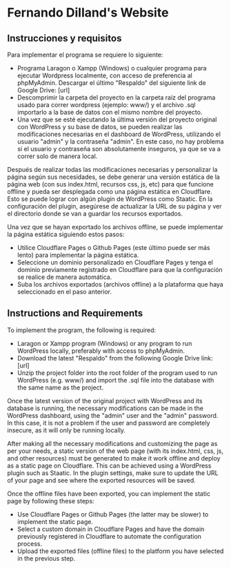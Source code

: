 # Fernando Dilland's Website

## Instrucciones y requisitos
Para implementar el programa se requiere lo siguiente:

- Programa Laragon o Xampp (Windows) o cualquier programa para ejecutar Wordpress localmente, con acceso de preferencia al phpMyAdmin.
Descargar el último "Respaldo" del siguiente link de Google Drive: [url]
- Descomprimir la carpeta del proyecto en la carpeta raíz del programa usado para correr wordpress (ejemplo: www/) y el archivo .sql importarlo a la base de datos con el mismo nombre del proyecto.
- Una vez que se esté ejecutando la última versión del proyecto original con WordPress y su base de datos, se pueden realizar las modificaciones necesarias en el dashboard de WordPress, utilizando el usuario "admin" y la contraseña "admin". En este caso, no hay problema si el usuario y contraseña son absolutamente inseguros, ya que se va a correr solo de manera local.

Después de realizar todas las modificaciones necesarias y personalizar la página según sus necesidades, se debe generar una versión estática de la página web (con sus index.html, recursos css, js, etc) para que funcione offline y pueda ser desplegada como una página estática en Cloudflare. Esto se puede lograr con algún plugin de WordPress como Staatic. En la configuración del plugin, asegúrese de actualizar la URL de su página y ver el directorio donde se van a guardar los recursos exportados.

Una vez que se hayan exportado los archivos offline, se puede implementar la página estática siguiendo estos pasos:

- Utilice Cloudflare Pages o Github Pages (este último puede ser más lento) para implementar la página estática.
- Seleccione un dominio personalizado en Cloudflare Pages y tenga el dominio previamente registrado en Cloudflare para que la configuración se realice de manera automática.
- Suba los archivos exportados (archivos offline) a la plataforma que haya seleccionado en el paso anterior.

## Instructions and Requirements
To implement the program, the following is required:

- Laragon or Xampp program (Windows) or any program to run WordPress locally, preferably with access to phpMyAdmin.
- Download the latest "Respaldo" from the following Google Drive link: [url]
- Unzip the project folder into the root folder of the program used to run WordPress (e.g. www/) and import the .sql file into the database with the same name as the project.

Once the latest version of the original project with WordPress and its database is running, the necessary modifications can be made in the WordPress dashboard, using the "admin" user and the "admin" password. In this case, it is not a problem if the user and password are completely insecure, as it will only be running locally.

After making all the necessary modifications and customizing the page as per your needs, a static version of the web page (with its index.html, css, js, and other resources) must be generated to make it work offline and deploy as a static page on Cloudflare. This can be achieved using a WordPress plugin such as Staatic. In the plugin settings, make sure to update the URL of your page and see where the exported resources will be saved.

Once the offline files have been exported, you can implement the static page by following these steps:

- Use Cloudflare Pages or Github Pages (the latter may be slower) to implement the static page.
- Select a custom domain in Cloudflare Pages and have the domain previously registered in Cloudflare to automate the configuration process.
- Upload the exported files (offline files) to the platform you have selected in the previous step.

